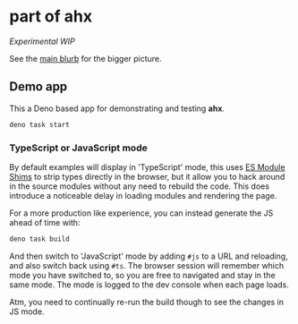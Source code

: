 # part of ahx

_Experimental WIP_

See the [main blurb](https://github.com/jollytoad/ahx) for the bigger picture.

## Demo app

This a Deno based app for demonstrating and testing **ahx**.

```sh
deno task start
```

### TypeScript or JavaScript mode

By default examples will display in 'TypeScript' mode, this uses
[ES Module Shims](https://github.com/guybedford/es-module-shims) to strip types
directly in the browser, but it allow you to hack around in the source modules
without any need to rebuild the code. This does introduce a noticeable delay in
loading modules and rendering the page.

For a more production like experience, you can instead generate the JS ahead of
time with:

```sh
deno task build
```

And then switch to 'JavaScript' mode by adding `#js` to a URL and reloading, and
also switch back using `#ts`. The browser session will remember which mode you
have switched to, so you are free to navigated and stay in the same mode. The
mode is logged to the dev console when each page loads.

Atm, you need to continually re-run the build though to see the changes in JS
mode.
